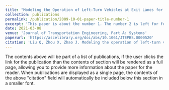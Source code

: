 ```yaml
---
title: "Modeling the Operation of Left-Turn Vehicles at Exit Lanes for Left-Turn Intersections"
collection: publications
permalink: /publication/2009-10-01-paper-title-number-1
excerpt: 'This paper is about the number 1. The number 2 is left for future work.'
date: 2021-03-08
venue: 'Journal of Transportation Engineering, Part A: Systems'
paperurl: 'https://ascelibrary.org/doi/abs/10.1061/JTEPBS.0000520'
citation: 'Liu Q, Zhou X, Zhao J. Modeling the operation of left-turn vehicles at exit lanes for left-turn intersections[J]. Journal of transportation engineering, Part A: Systems, 2021, 147(5): 04021022.'
---
```


The contents above will be part of a list of publications, if the user clicks the link for the publication than the contents of section will be rendered as a full page, allowing you to provide more information about the paper for the reader. When publications are displayed as a single page, the contents of the above "citation" field will automatically be included below this section in a smaller font.
